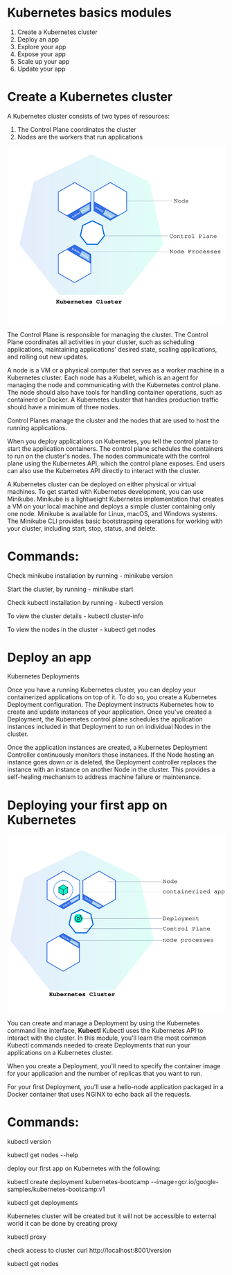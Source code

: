 # Kubernetes basics modules
  1) Create a Kubernetes cluster
  2) Deploy an app
  3) Explore your app
  4) Expose your app
  5) Scale up your app
  6) Update your app
  
# Create a Kubernetes cluster
  A Kubernetes cluster consists of two types of resources:

  1) The Control Plane coordinates the cluster
  2) Nodes are the workers that run applications

  ![Alt text](/module_01_cluster.svg)
  
  The Control Plane is responsible for managing the cluster. 
  The Control Plane coordinates all activities in your cluster, such as scheduling applications, 
  maintaining applications' desired state, scaling applications, and rolling out new updates.

  A node is a VM or a physical computer that serves as a worker machine in a Kubernetes cluster. 
  Each node has a Kubelet, which is an agent for managing the node and communicating with the 
  Kubernetes control plane. The node should also have tools for handling container operations, 
  such as containerd or Docker. A Kubernetes cluster that handles production traffic should 
  have a minimum of three nodes.

  Control Planes manage the cluster and the nodes that are used to host the running applications.

  When you deploy applications on Kubernetes, you tell the control plane to start the 
  application containers. The control plane schedules the containers to run on 
  the cluster's nodes. The nodes communicate with the control plane using the Kubernetes API, 
  which the control plane exposes. End users can also use the 
  Kubernetes API directly to interact with the cluster.

  A Kubernetes cluster can be deployed on either physical or virtual machines. 
  To get started with Kubernetes development, you can use Minikube. 
  Minikube is a lightweight Kubernetes implementation that creates a VM on your local machine
  and deploys a simple cluster containing only one node. 
  Minikube is available for Linux, macOS, and Windows systems. 
  The Minikube CLI provides basic bootstrapping operations for 
  working with your cluster, including start, stop, status, and delete. 
  
  # Commands:
  Check minikube installation by running - minikube version

  Start the cluster, by running - minikube start
  
  Check kubectl installation by running - kubectl version

  To view the cluster details - kubectl cluster-info

  To view the nodes in the cluster - kubectl get nodes
  
  # Deploy an app
  Kubernetes Deployments
  
  Once you have a running Kubernetes cluster, you can deploy your containerized applications on top of it. To do so, you   create a Kubernetes Deployment configuration. The Deployment instructs Kubernetes how to create and update instances   of your application. Once you've created a Deployment, the Kubernetes control plane schedules the application           instances included in that Deployment to run on individual Nodes in the cluster.

Once the application instances are created, a Kubernetes Deployment Controller continuously monitors those instances. If the Node hosting an instance goes down or is deleted, the Deployment controller replaces the instance with an instance on another Node in the cluster. This provides a self-healing mechanism to address machine failure or maintenance.
  
  # Deploying your first app on Kubernetes
  
   ![Alt text](/module_02_first_app.svg)
   
   You can create and manage a Deployment by using the Kubernetes command line interface, **Kubectl** Kubectl uses the Kubernetes API to interact with the cluster. In this module, you'll learn the most common Kubectl commands needed to create Deployments that run your applications on a Kubernetes cluster.

When you create a Deployment, you'll need to specify the container image for your application and the number of replicas that you want to run.

For your first Deployment, you'll use a hello-node application packaged in a Docker container that uses NGINX to echo back all the requests. 
  
  # Commands:
  
  kubectl version
  
  kubectl get nodes --help
  
  deploy our first app on Kubernetes with the following:
  
  kubectl create deployment kubernetes-bootcamp --image=gcr.io/google-samples/kubernetes-bootcamp:v1

  kubectl get deployments

  Kubernetes cluster will be created but it will not be accessible to external world it can be done by creating proxy
  
  kubectl proxy

  check access to cluster
  curl http://localhost:8001/version





  
  
  kubectl get nodes
